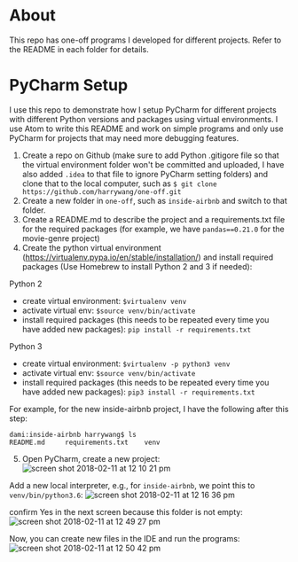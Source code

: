 # About
This repo has one-off programs I developed for different projects. Refer to the README in each folder for details.

# PyCharm Setup

I use this repo to demonstrate how I setup PyCharm for different projects with different Python versions and packages using virtual environments. I use Atom to write this README and work on simple programs and only use PyCharm for projects that may need more debugging features.

1. Create a repo on Github (make sure to add Python .gitigore file so that the virtual environment folder won't be committed and uploaded, I have also added `.idea` to that file to ignore PyCharm setting folders) and clone that to the local computer, such as `$ git clone https://github.com/harrywang/one-off.git`
2. Create a new folder in `one-off`, such as `inside-airbnb` and switch to that folder.
3. Create a README.md to describe the project and a requirements.txt file for the required packages (for example, we have `pandas==0.21.0` for the movie-genre project)
4. Create the python virtual environment (https://virtualenv.pypa.io/en/stable/installation/) and install required packages (Use Homebrew to install Python 2 and 3 if needed):

  Python 2
  - create virtual environment: `$virtualenv venv`
  - activate virtual env: `$source venv/bin/activate`
  - install required packages (this needs to be repeated every time you have added new packages): `pip install -r requirements.txt`

  Python 3
  - create virtual environment: `$virtualenv -p python3 venv`
  - activate virtual env: `$source venv/bin/activate`
  - install required packages (this needs to be repeated every time you have added new packages): `pip3 install -r requirements.txt`

  For example, for the new inside-airbnb project, I have the following after this step:
  ```
  dami:inside-airbnb harrywang$ ls
  README.md		requirements.txt	venv
  ```
5. Open PyCharm, create a new project:
  ![screen shot 2018-02-11 at 12 10 21 pm](https://user-images.githubusercontent.com/595772/36076363-2c6e1f24-0f29-11e8-9c15-7e9afc10b593.png)

  Add a new local interpreter, e.g., for `inside-airbnb`, we point this to `venv/bin/python3.6`:
  ![screen shot 2018-02-11 at 12 16 36 pm](https://user-images.githubusercontent.com/595772/36076372-4cd0008e-0f29-11e8-84be-67202505d5cd.png)

  confirm Yes in the next screen because this folder is not empty:
  ![screen shot 2018-02-11 at 12 49 27 pm](https://user-images.githubusercontent.com/595772/36076437-09ab16b2-0f2a-11e8-9736-1a867e00ce05.png)

  Now, you can create new files in the IDE and run the programs:
  ![screen shot 2018-02-11 at 12 50 42 pm](https://user-images.githubusercontent.com/595772/36076457-51ac9b52-0f2a-11e8-920b-bb23019f4ae7.png)
